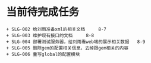 当前待完成任务
=============
    + SLG-002 给刘雨准备xml的相关文档     8-7
    + SLG-003 维护现有接口的文档     8-8
    + SLG-004 部署测试服务器，给刘雨看web端的展示相关数据   8-9
    + SLG-005 删除gem的配置相关信息，去掉跟gem相关的内容
    + SLG-006 重写global的配置模块